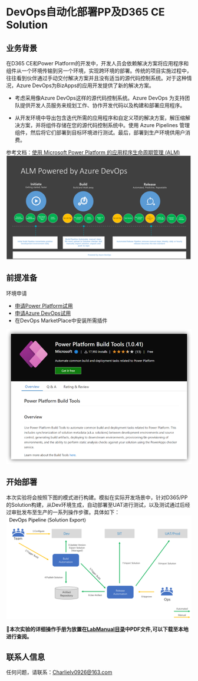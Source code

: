 # DevOps自动化部署PP及D365 CE Solution

## 业务背景

在D365 CE和Power Platform的开发中，开发人员会依赖解决方案将应用程序和组件从一个环境传输到另一个环境，实现跨环境的部署。传统的项目实施过程中，往往看到伙伴通过手动交付解决方案并且没有适当的源代码控制系统。对于这种情况，Azure DevOps为BizApps的应用开发提供了新的解决方案。

- 考虑采用像Azure DevOps这样的源代码控制系统。Azure DevOps 为支持团队提供开发人员服务来规划工作、协作开发代码以及构建和部署应用程序。
  
- 从开发环境中导出包含迭代所需的应用程序和自定义项的解决方案，解压缩解决方案，并将组件存储在您的源代码控制系统中。使用 Azure Pipelines 管理组件，然后将它们部署到目标环境进行测试。最后，部署到生产环境供用户消费。

参考文档：[使用 Microsoft Power Platform 的应用程序生命周期管理 (ALM)](https://docs.microsoft.com/en-us/power-platform/alm/)
![ALM Image](./Images/ALM.png)

## 前提准备

环境申请

- [申请Power Platform试用](https://make.powerapps.com/signup?redirect=marketing)
- [申请Azure DevOps试用](https://docs.microsoft.com/en-us/azure/devops/user-guide/sign-up-invite-teammates?view=azure-devops)
- 在DevOps MarketPlace中安装所需插件
  
![PP Buuild Tool](./Images/PP_Build_Tool.png)

## 开始部署

本次实验将会按照下图的模式进行构建。模拟在实际开发场景中，针对D365/PP的Solution构建，从Dev环境生成，自动部署至UAT进行测试，以及测试通过后经过审批发布至生产的一系列操作步骤。具体如下：
![SolutionPipeline](./Images/Solution%20Pipeline.png)

**🥰本次实验的详细操作手册为放置在[LabManual目录](https://github.com/charlielv926/Biz-App-TechSolution/tree/main/PP%26D365%20CE%20Solution%20Deployment%20with%20Azure%20DevOps/LabManual)中PDF文件,可以下载至本地进行查阅。**

## 联系人信息

任何问题，请联系：Charlielv0926@163.com